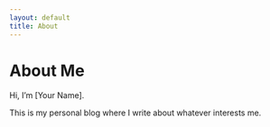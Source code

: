 ```yaml
---
layout: default
title: About
---
```


# About Me

Hi, I’m [Your Name].

This is my personal blog where I write about whatever interests me.
